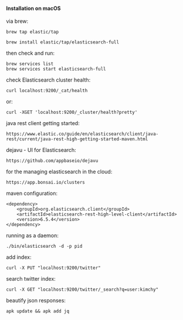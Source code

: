 #### Installation on macOS
via brew:
```
brew tap elastic/tap
```
```
brew install elastic/tap/elasticsearch-full
```
then check and run:
```
brew services list
brew services start elasticsearch-full
```
check Elasticsearch cluster health:
```
curl localhost:9200/_cat/health
```
or:
```
curl -XGET 'localhost:9200/_cluster/health?pretty'
```

java rest client getting started:
```
https://www.elastic.co/guide/en/elasticsearch/client/java-rest/current/java-rest-high-getting-started-maven.html
```
dejavu - UI for Elasticsearch:
```
https://github.com/appbaseio/dejavu
```
for the managing elasticsearch in the cloud: 
```
https://app.bonsai.io/clusters
```
maven configuration:
```
<dependency>
    <groupId>org.elasticsearch.client</groupId>
    <artifactId>elasticsearch-rest-high-level-client</artifactId>
    <version>6.5.4</version>
</dependency>
```
running as a daemon:
```
./bin/elasticsearch -d -p pid
```

add index:
```
curl -X PUT "localhost:9200/twitter"
```
search twitter index:
```
curl -X GET "localhost:9200/twitter/_search?q=user:kimchy"
```
beautify json responses:
```
apk update && apk add jq
```
